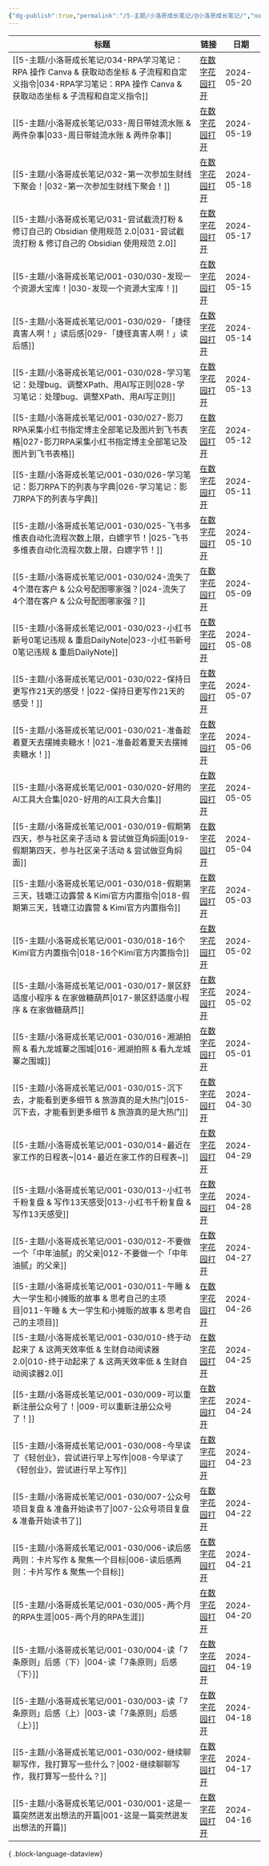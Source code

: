 ```yaml
---
{"dg-publish":true,"permalink":"/5-主题/小洛哥成长笔记/@小洛哥成长笔记/","noteIcon":"1","created":"2024-04-10","updated":"2024-05-20"}
---
```



| 标题                                                                                                               | 链接                                                                            | 日期         |
| ---------------------------------------------------------------------------------------------------------------- | ----------------------------------------------------------------------------- | ---------- |
| [[5-主题/小洛哥成长笔记/034-RPA学习笔记：RPA 操作 Canva & 获取动态坐标 & 子流程和自定义指令\|034-RPA学习笔记：RPA 操作 Canva & 获取动态坐标 & 子流程和自定义指令]] | [在数字花园打开](https://xlg.life/growup100/034-RPA学习笔记：RPA操作Canva&获取动态坐标&子流程和自定义指令) | 2024-05-20 |
| [[5-主题/小洛哥成长笔记/033-周日带娃流水账 & 两件杂事\|033-周日带娃流水账 & 两件杂事]]                                                       | [在数字花园打开](https://xlg.life/growup100/033-周日带娃流水账&两件杂事)                        | 2024-05-19 |
| [[5-主题/小洛哥成长笔记/032-第一次参加生财线下聚会！\|032-第一次参加生财线下聚会！]]                                                           | [在数字花园打开](https://xlg.life/growup100/032-第一次参加生财线下聚会！)                        | 2024-05-18 |
| [[5-主题/小洛哥成长笔记/031-尝试截流打粉 & 修订自己的 Obsidian 使用规范 2.0\|031-尝试截流打粉 & 修订自己的 Obsidian 使用规范 2.0]]                   | [在数字花园打开](https://xlg.life/growup100/031-尝试截流打粉&修订自己的Obsidian使用规范2.0)         | 2024-05-17 |
| [[5-主题/小洛哥成长笔记/001-030/030-发现一个资源大宝库！\|030-发现一个资源大宝库！]]                                                       | [在数字花园打开](https://xlg.life/growup100/030-发现一个资源大宝库！)                          | 2024-05-15 |
| [[5-主题/小洛哥成长笔记/001-030/029-「捷径真害人啊！」读后感\|029-「捷径真害人啊！」读后感]]                                                   | [在数字花园打开](https://xlg.life/growup100/029-「捷径真害人啊！」读后感)                        | 2024-05-14 |
| [[5-主题/小洛哥成长笔记/001-030/028-学习笔记：处理bug、调整XPath、用AI写正则\|028-学习笔记：处理bug、调整XPath、用AI写正则]]                         | [在数字花园打开](https://xlg.life/growup100/028-学习笔记：处理bug、调整XPath、用AI写正则)           | 2024-05-13 |
| [[5-主题/小洛哥成长笔记/001-030/027-影刀RPA采集小红书指定博主全部笔记及图片到飞书表格\|027-影刀RPA采集小红书指定博主全部笔记及图片到飞书表格]]                       | [在数字花园打开](https://xlg.life/growup100/027-影刀RPA采集小红书指定博主全部笔记及图片到飞书表格)          | 2024-05-12 |
| [[5-主题/小洛哥成长笔记/001-030/026-学习笔记：影刀RPA下的列表与字典\|026-学习笔记：影刀RPA下的列表与字典]]                                         | [在数字花园打开](https://xlg.life/growup100/026-学习笔记：影刀RPA下的列表与字典)                   | 2024-05-11 |
| [[5-主题/小洛哥成长笔记/001-030/025-飞书多维表自动化流程次数上限，白嫖字节！\|025-飞书多维表自动化流程次数上限，白嫖字节！]]                                   | [在数字花园打开](https://xlg.life/growup100/025-飞书多维表自动化流程次数上限，白嫖字节！)                | 2024-05-10 |
| [[5-主题/小洛哥成长笔记/001-030/024-流失了4个潜在客户 & 公众号配图哪家强？\|024-流失了4个潜在客户 & 公众号配图哪家强？]]                                 | [在数字花园打开](https://xlg.life/growup100/024-流失了4个潜在客户&公众号配图哪家强？)                 | 2024-05-09 |
| [[5-主题/小洛哥成长笔记/001-030/023-小红书新号0笔记违规 & 重启DailyNote\|023-小红书新号0笔记违规 & 重启DailyNote]]                           | [在数字花园打开](https://xlg.life/growup100/023-小红书新号0笔记违规&重启DailyNote)              | 2024-05-08 |
| [[5-主题/小洛哥成长笔记/001-030/022-保持日更写作21天的感受！\|022-保持日更写作21天的感受！]]                                                 | [在数字花园打开](https://xlg.life/growup100/022-保持日更写作21天的感受！)                       | 2024-05-07 |
| [[5-主题/小洛哥成长笔记/001-030/021-准备趁着夏天去摆摊卖糖水！\|021-准备趁着夏天去摆摊卖糖水！]]                                                 | [在数字花园打开](https://xlg.life/growup100/021-准备趁着夏天去摆摊卖糖水！)                       | 2024-05-06 |
| [[5-主题/小洛哥成长笔记/001-030/020-好用的AI工具大合集\|020-好用的AI工具大合集]]                                                       | [在数字花园打开](https://xlg.life/growup100/020-好用的AI工具大合集)                          | 2024-05-05 |
| [[5-主题/小洛哥成长笔记/001-030/019-假期第四天，参与社区亲子活动 & 尝试做豆角焖面\|019-假期第四天，参与社区亲子活动 & 尝试做豆角焖面]]                           | [在数字花园打开](https://xlg.life/growup100/019-假期第四天，参与社区亲子活动&尝试做豆角焖面)              | 2024-05-04 |
| [[5-主题/小洛哥成长笔记/001-030/018-假期第三天，钱塘江边露营 & Kimi官方内置指令\|018-假期第三天，钱塘江边露营 & Kimi官方内置指令]]                         | [在数字花园打开](https://xlg.life/growup100/018-假期第三天，钱塘江边露营&Kimi官方内置指令)             | 2024-05-03 |
| [[5-主题/小洛哥成长笔记/001-030/018-16个Kimi官方内置指令\|018-16个Kimi官方内置指令]]                                                 | [在数字花园打开](https://xlg.life/growup100/018-16个Kimi官方内置指令)                       | 2024-05-02 |
| [[5-主题/小洛哥成长笔记/001-030/017-景区舒适度小程序 & 在家做糖葫芦\|017-景区舒适度小程序 & 在家做糖葫芦]]                                         | [在数字花园打开](https://xlg.life/growup100/017-景区舒适度小程序&在家做糖葫芦)                     | 2024-05-02 |
| [[5-主题/小洛哥成长笔记/001-030/016-湘湖拍照 & 看九龙城寨之围城\|016-湘湖拍照 & 看九龙城寨之围城]]                                             | [在数字花园打开](https://xlg.life/growup100/016-湘湖拍照&看九龙城寨之围城)                       | 2024-05-01 |
| [[5-主题/小洛哥成长笔记/001-030/015-沉下去，才能看到更多细节 & 旅游真的是大热门\|015-沉下去，才能看到更多细节 & 旅游真的是大热门]]                             | [在数字花园打开](https://xlg.life/growup100/015-沉下去，才能看到更多细节&旅游真的是大热门)               | 2024-04-30 |
| [[5-主题/小洛哥成长笔记/001-030/014-最近在家工作的日程表~\|014-最近在家工作的日程表~]]                                                     | [在数字花园打开](https://xlg.life/growup100/014-最近在家工作的日程表~)                         | 2024-04-29 |
| [[5-主题/小洛哥成长笔记/001-030/013-小红书千粉复盘 & 写作13天感受\|013-小红书千粉复盘 & 写作13天感受]]                                         | [在数字花园打开](https://xlg.life/growup100/013-小红书千粉复盘&写作13天感受)                     | 2024-04-28 |
| [[5-主题/小洛哥成长笔记/001-030/012-不要做一个「中年油腻」的父亲\|012-不要做一个「中年油腻」的父亲]]                                               | [在数字花园打开](https://xlg.life/growup100/012-不要做一个「中年油腻」的父亲)                      | 2024-04-27 |
| [[5-主题/小洛哥成长笔记/001-030/011-午睡 & 大一学生和小摊贩的故事 & 思考自己的主项目\|011-午睡 & 大一学生和小摊贩的故事 & 思考自己的主项目]]                     | [在数字花园打开](https://xlg.life/growup100/011-午睡&大一学生和小摊贩的故事&思考自己的主项目)             | 2024-04-26 |
| [[5-主题/小洛哥成长笔记/001-030/010-终于动起来了 & 这两天效率低 & 生财自动阅读器2.0\|010-终于动起来了 & 这两天效率低 & 生财自动阅读器2.0]]                   | [在数字花园打开](https://xlg.life/growup100/010-终于动起来了&这两天效率低&生财自动阅读器2.0)            | 2024-04-25 |
| [[5-主题/小洛哥成长笔记/001-030/009-可以重新注册公众号了！\|009-可以重新注册公众号了！]]                                                     | [在数字花园打开](https://xlg.life/growup100/009-可以重新注册公众号了！)                         | 2024-04-24 |
| [[5-主题/小洛哥成长笔记/001-030/008-今早读了《轻创业》，尝试进行早上写作\|008-今早读了《轻创业》，尝试进行早上写作]]                                       | [在数字花园打开](https://xlg.life/growup100/008-今早读了《轻创业》，尝试进行早上写作)                  | 2024-04-23 |
| [[5-主题/小洛哥成长笔记/001-030/007-公众号项目复盘 & 准备开始读书了\|007-公众号项目复盘 & 准备开始读书了]]                                         | [在数字花园打开](https://xlg.life/growup100/007-公众号项目复盘&准备开始读书了)                     | 2024-04-22 |
| [[5-主题/小洛哥成长笔记/001-030/006-读后感两则：卡片写作 & 聚焦一个目标\|006-读后感两则：卡片写作 & 聚焦一个目标]]                                     | [在数字花园打开](https://xlg.life/growup100/006-读后感两则：卡片写作&聚焦一个目标)                   | 2024-04-21 |
| [[5-主题/小洛哥成长笔记/001-030/005-两个月的RPA生涯\|005-两个月的RPA生涯]]                                                         | [在数字花园打开](https://xlg.life/growup100/005-两个月的RPA生涯)                           | 2024-04-20 |
| [[5-主题/小洛哥成长笔记/001-030/004-读「7条原则」后感（下）\|004-读「7条原则」后感（下）]]                                                   | [在数字花园打开](https://xlg.life/growup100/004-读「7条原则」后感（下）)                        | 2024-04-19 |
| [[5-主题/小洛哥成长笔记/001-030/003-读「7条原则」后感（上）\|003-读「7条原则」后感（上）]]                                                   | [在数字花园打开](https://xlg.life/growup100/003-读「7条原则」后感（上）)                        | 2024-04-18 |
| [[5-主题/小洛哥成长笔记/001-030/002-继续聊聊写作，我打算写一些什么？\|002-继续聊聊写作，我打算写一些什么？]]                                           | [在数字花园打开](https://xlg.life/growup100/002-继续聊聊写作，我打算写一些什么？)                    | 2024-04-17 |
| [[5-主题/小洛哥成长笔记/001-030/001-这是一篇突然迸发出想法的开篇\|001-这是一篇突然迸发出想法的开篇]]                                               | [在数字花园打开](https://xlg.life/growup100/001-这是一篇突然迸发出想法的开篇)                      | 2024-04-16 |

{ .block-language-dataview}